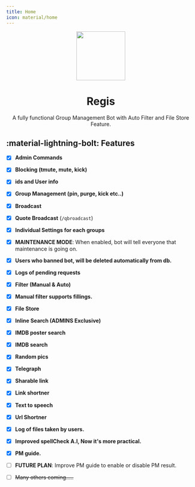```yaml
---
title: Home
icon: material/home
---
```


<div align="center">
    <img src="./src/icon.png" width=130>
    <h1><b>Regis</b></h1>
    <p>A fully functional Group Management Bot with Auto Filter and File Store Feature.</p>
</div>


## **:material-lightning-bolt: Features**

- [x] **Admin Commands**
- [x] **Blocking (tmute, mute, kick)**
- [x] **ids and User info**
- [x] **Group Management (pin, purge, kick etc..)**
- [x] **Broadcast**
- [x] **Quote Broadcast** (`/qbroadcast`)
- [x] **Individual Settings for each groups**
- [x] **MAINTENANCE MODE**: When enabled, bot will tell everyone that maintenance is going on.
- [x] **Users who banned bot, will be deleted automatically from db.**
- [x] **Logs of pending requests**
- [x] **Filter (Manual & Auto)**
- [x] **Manual filter supports fillings.**
- [x] **File Store**
- [x] **Inline Search (ADMINS Exclusive)**
- [x] **IMDB poster search**
- [x] **IMDB search**
- [x] **Random pics**
- [x] **Telegraph**
- [x] **Sharable link**
- [x] **Link shortner**
- [x] **Text to speech**
- [x] **Url Shortner**
- [x] **Log of files taken by users.**
- [x] **Improved spellCheck A.I, Now it's more practical.**
- [x] **PM guide.**
- [ ] **FUTURE PLAN**: Improve PM guide to enable or disable PM result.
- [ ] ~~Many others coming.....~~

